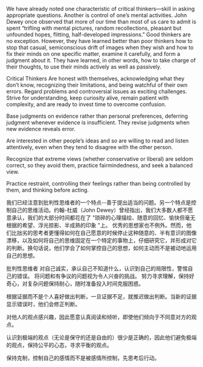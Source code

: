 We have already noted one characteristic of critical thinkers—skill in asking appropriate questions. Another is control of one’s mental activities. John Dewey once observed that more of our time than most of us care to admit is spent “trifling with mental pictures, random recollections, pleasant but unfounded hopes, flitting, half-developed impressions.”  Good thinkers are no exception. However, they have learned better than poor thinkers how to stop that casual, semiconscious drift of images when they wish and how to fix their minds on one specific matter, examine it carefully, and form a judgment about it. They have learned, in other words, how to take charge of their thoughts, to use their minds actively as well as passively.



Critical Thinkers
Are honest with themselves, acknowledging what they don’t know, recognizing their limitations, and being watchful of their own errors.
Regard problems and controversial issues as exciting challenges.
Strive for understanding, keep curiosity alive, remain patient with complexity, and are ready to invest time to overcome confusion.

Base judgments on evidence rather than personal preferences, deferring judgment whenever evidence is insufficient. They revise judgments when  new evidence reveals error.

Are interested in other people’s ideas and so are willing to read and listen attentively, even when they tend to disagree with the other person.

Recognize that extreme views (whether conservative or liberal) are seldom correct, so they avoid them, practice fairmindedness, and seek a balanced view.

Practice restraint, controlling their feelings rather than being controlled by them, and thinking before acting.



我们已经注意到批判性思维者的一个特点--善于提出适当的问题。另一个特点是控制自己的思维活动。约翰-杜威（John Dewey）曾经指出，我们大多数人都不愿意承认，我们的大部分时间都花在了 "琐碎的心理描绘、随意的回忆、愉快但毫无根据的希望、浮光掠影、半成熟的印象 "上。 优秀的思想家也不例外。然而，他们比拙劣的思考者更懂得如何在自己愿意的时候停止这种随意的、半有意识的图像漂移，以及如何将自己的思维固定在一个特定的事物上，仔细研究它，并形成对它的判断。换句话说，他们学会了如何掌控自己的思想，如何主动而不是被动地运用自己的思想。



批判性思维者
对自己诚实，承认自己不知道什么，认识到自己的局限性，警惕自己的错误。
将问题和有争议的问题视为令人兴奋的挑战。
努力寻求理解，保持好奇心，对复杂问题保持耐心，随时准备投入时间克服困惑。

根据证据而不是个人喜好做出判断，一旦证据不足，就推迟做出判断。当新的证据显示错误时，他们会修正判断。

对他人的观点感兴趣，因此愿意认真阅读和倾听，即使他们倾向于不同意对方的观点。

认识到极端的观点（无论是保守的还是自由的）很少是正确的，因此他们避免极端的观点，保持公平的心态，寻求平衡的观点。

保持克制，控制自己的感情而不是被感情所控制，先思考后行动。